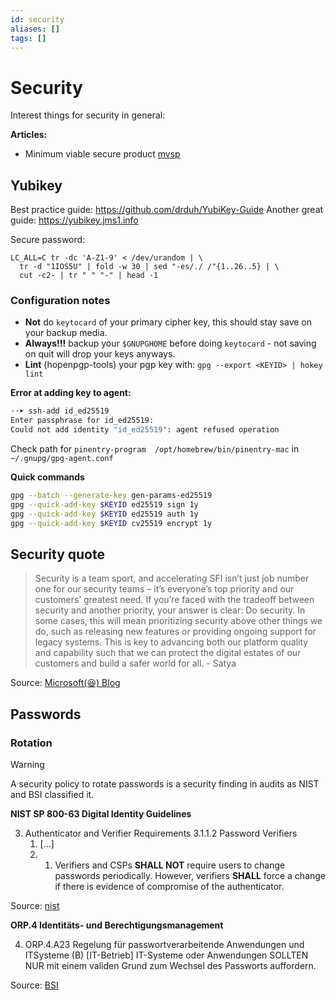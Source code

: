 ```yaml
---
id: security
aliases: []
tags: []
---
```

# Security

Interest things for security in general:

**Articles:**
 - Minimum viable secure product [mvsp](https://mvsp.dev/)

## Yubikey

Best practice guide: https://github.com/drduh/YubiKey-Guide
Another great guide: https://yubikey.jms1.info

Secure password:
```
LC_ALL=C tr -dc 'A-Z1-9' < /dev/urandom | \
  tr -d "1IOS5U" | fold -w 30 | sed "-es/./ /"{1..26..5} | \
  cut -c2- | tr " " "-" | head -1
```

### Configuration notes

- **Not** do `keytocard` of your primary cipher key, this should stay save on your backup media.
 - **Always!!!** backup your `$GNUPGHOME` before doing `keytocard` - not saving on quit will drop your keys anyways.
 - **Lint** (hopenpgp-tools) your pgp key with: `gpg --export <KEYID> | hokey lint`

**Error at adding key to agent:**
```bash
⋅⋅➤ ssh-add id_ed25519
Enter passphrase for id_ed25519:
Could not add identity "id_ed25519": agent refused operation
```
Check path for `pinentry-program  /opt/homebrew/bin/pinentry-mac` in `~/.gnupg/gpg-agent.conf`

**Quick commands**
```bash
gpg --batch --generate-key gen-params-ed25519
gpg --quick-add-key $KEYID ed25519 sign 1y
gpg --quick-add-key $KEYID ed25519 auth 1y
gpg --quick-add-key $KEYID cv25519 encrypt 1y
```

## Security quote

> Security is a team sport, and accelerating SFI isn’t just job number one for our security teams – it’s everyone’s top priority and our customers’ greatest need.
> If you’re faced with the tradeoff between security and another priority, your answer is clear: Do security. In some cases, this will mean prioritizing security above other things we do, such as releasing new features or providing ongoing support for legacy systems. This is key to advancing both our platform quality and capability such that we can protect the digital estates of our customers and build a safer world for all. - Satya

Source: [Microsoft(😆) Blog](https://blogs.microsoft.com/blog/2024/05/03/prioritizing-security-above-all-else/)

## Passwords

### Rotation

> [!WARNING]
> A security policy to rotate passwords is a security finding in audits as NIST and BSI classified it.

**NIST SP 800-63 Digital Identity Guidelines**

3. Authenticator and Verifier Requirements
	3.1.1.2 Password Verifiers
	1. [...]
	6. 1. Verifiers and CSPs **SHALL NOT** require users to change passwords periodically. However, verifiers **SHALL** force a change if there is evidence of compromise of the authenticator.
	
Source: [nist](https://pages.nist.gov/800-63-4/sp800-63b/authenticators/#password)

**ORP.4 Identitäts- und Berechtigungsmanagement**

4. ORP.4.A23 Regelung für passwortverarbeitende Anwendungen und ITSysteme (B) [IT-Betrieb] 
	IT-Systeme oder Anwendungen SOLLTEN NUR mit einem validen Grund zum Wechsel des Passworts auffordern.
	
Source: [BSI](https://www.bsi.bund.de/SharedDocs/Downloads/DE/BSI/Grundschutz/IT-GS-Kompendium_Einzel_PDFs_2023/02_ORP_Organisation_und_Personal/ORP_4_Identitaets_und_Berechtigungsmanagement_Editon_2023.pdf?__blob=publicationFile&v=3)